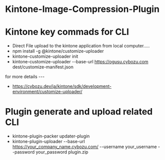 # Kintone-Image-Compression-Plugin


# Kintone key commads for CLI
- Direct File upload to the kintone application from  local computer.....
- npm install -g @kintone/customize-uploader
- kintone-customize-uploader init
- kintone-customize-uploader  --base-url https://ogusu.cybozu.com  dest/customize-manifest.json

for more details ---
+ https://cybozu.dev/ja/kintone/sdk/development-environment/customize-uploader/


# Plugin generate and upload related CLI
- kintone-plugin-packer updater-plugin
- kintone-plugin-uploader --base-url https://your_company_name.cybozu.com/ --username your_username --password your_password plugin.zip